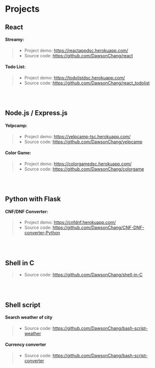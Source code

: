 # **Projects**

## React
#### Streamy:
> - Project demo: https://reactappdsc.herokuapp.com/ <br />
> - Source code: https://github.com/DawsonChang/react

#### Todo List:
> - Project demo: https://todolistdsc.herokuapp.com/ <br />
> - Source code: https://github.com/DawsonChang/react_todolist

<br />
<br />

## Node.js / Express.js
#### Yelpcamp:
> - Project demo: https://yelpcamp-tsc.herokuapp.com/ <br />
> - Source code: https://github.com/DawsonChang/yelpcamp

#### Color Game:
> - Project demo: https://colorgamedsc.herokuapp.com/ <br />
> - Source code: https://github.com/DawsonChang/colorgame

<br />
<br />

## Python with Flask
#### CNF/DNF Converter:
> - Project demo: https://cnfdnf.herokuapp.com/ <br />
> - Source code: https://github.com/DawsonChang/CNF-DNF-converter-Python

<br />
<br />

## Shell in C
> - Source code: https://github.com/DawsonChang/shell-in-C

<br />
<br />

## Shell script
#### Search weather of city
> - Source code: https://github.com/DawsonChang/bash-script-weather

#### Currency converter
> - Source code: https://github.com/DawsonChang/bash-script-converter
